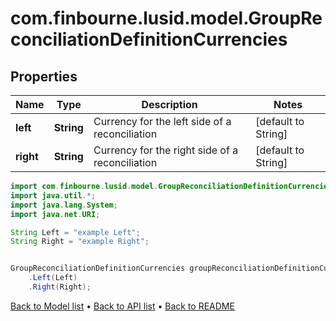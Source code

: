 # com.finbourne.lusid.model.GroupReconciliationDefinitionCurrencies

## Properties

Name | Type | Description | Notes
------------ | ------------- | ------------- | -------------
**left** | **String** | Currency for the left side of a reconciliation | [default to String]
**right** | **String** | Currency for the right side of a reconciliation | [default to String]

```java
import com.finbourne.lusid.model.GroupReconciliationDefinitionCurrencies;
import java.util.*;
import java.lang.System;
import java.net.URI;

String Left = "example Left";
String Right = "example Right";


GroupReconciliationDefinitionCurrencies groupReconciliationDefinitionCurrenciesInstance = new GroupReconciliationDefinitionCurrencies()
    .Left(Left)
    .Right(Right);
```


[Back to Model list](../README.md#documentation-for-models) &#8226; [Back to API list](../README.md#documentation-for-api-endpoints) &#8226; [Back to README](../README.md)
